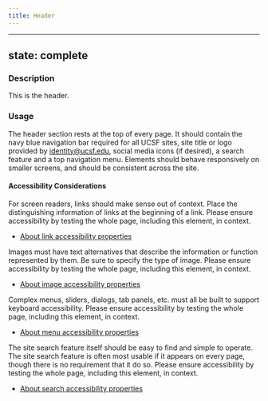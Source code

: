 ```yaml
---
title: Header
---
```


---
state: complete
---

### Description
This is the header.

### Usage
The header section rests at the top of every page. It should contain the navy blue navigation bar required for all UCSF sites, site title or logo provided by identity@ucsf.edu, social media icons (if desired), a search feature and a top navigation menu. Elements should behave responsively on smaller screens, and should be consistent across the site.

#### Accessibility Considerations
For screen readers, links should make sense out of context. Place the distinguishing information of links at the beginning of a link. Please ensure accessibility by testing the whole page, including this element, in context.

* <a href="http://webaim.org/techniques/hypertext/">About link accessibility properties</a>

Images must have text alternatives that describe the information or function represented by them. Be sure to specify the type of image. Please ensure accessibility by testing the whole page, including this element, in context.

* <a href="https://www.w3.org/WAI/tutorials/images/">About image accessibility properties</a>

Complex menus, sliders, dialogs, tab panels, etc. must all be built to support keyboard accessibility. Please ensure accessibility by testing the whole page, including this element, in context.

* <a href="http://webaim.org/techniques/aria/">About menu accessibility properties</a>

The site search feature itself should be easy to find and simple to operate. The site search feature is often most usable if it appears on every page, though there is no requirement that it do so. Please ensure accessibility by testing the whole page, including this element, in context.

 * <a href="http://webaim.org/techniques/sitetools/">About search accessibility properties</a>

<!-- ### SEO Considerations
This section is left intentionally blank and is for future consideration.

### Technical Considerations
Anything special technical-wise will be shared here. -->
